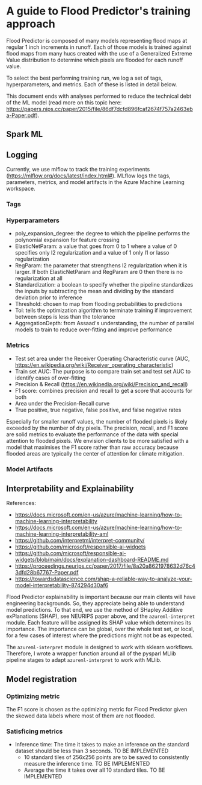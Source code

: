 # A guide to Flood Predictor's training approach

Flood Predictor is composed of many models representing flood maps at regular 1 inch increments in runoff. Each of those models is trained against flood maps from many hucs created with the use of a Generalized Extreme Value distribution to determine which pixels are flooded for each runoff value.

To select the best performing training run, we log a set of tags, hyperparameters, and metrics. Each of these is listed in detail below.

This document ends with analyses performed to reduce the technical debt of the ML model (read more on this topic here: https://papers.nips.cc/paper/2015/file/86df7dcfd896fcaf2674f757a2463eba-Paper.pdf). 

## Spark ML



## Logging

Currently, we use mlflow to track the training experiments (https://mlflow.org/docs/latest/index.html#). MLflow logs the tags, parameters, metrics, and model artifacts in the Azure Machine Learning workspace.

### Tags

### Hyperparameters

- poly_expansion_degree: the degree to which the pipeline performs the polynomial expansion for feature crossing
- ElasticNetParam: a value that goes from 0 to 1 where a value of 0 specifies only l2 regularization and a value of 1 only l1 or lasso regularization
- RegParam: the parameter that strengthens l2 regularization when it is larger. If both ElasticNetParam and RegParam are 0 then there is no regularization at all
- Standardization: a boolean to specify whether the pipeline standardizes the inputs by subtracting the mean and dividing by the standard deviation prior to inference
- Threshold: chosen to map from flooding probabilities to predictions
- Tol: tells the optimization algorithm to terminate training if improvement between steps is less than the tolerance
- AggregationDepth: from Assaad's understanding, the number of parallel models to train to reduce over-fitting and improve performance



### Metrics

- Test set area under the Receiver Operating Characteristic curve (AUC, https://en.wikipedia.org/wiki/Receiver_operating_characteristic)
- Train set AUC: The purpose is to compare train set and test set AUC to identify cases of over-fitting
- Precision & Recall (https://en.wikipedia.org/wiki/Precision_and_recall)
- F1 score: combines precision and recall to get a score that accounts for both
- Area under the Precision-Recall curve
- True positive, true negative, false positive, and false negative rates

Especially for smaller runoff values, the number of flooded pixels is likely exceeded by the number of dry pixels. The precision, recall, and F1 score are solid metrics to evaluate the performance of the data with special attention to flooded pixels. We envision clients to be more satisfied with a model that maximises the F1 score rather than raw accuracy because flooded areas are typically the center of attention for climate mitigation. 

### Model Artifacts

## Interpretability and Explainability

References:
- https://docs.microsoft.com/en-us/azure/machine-learning/how-to-machine-learning-interpretability
- https://docs.microsoft.com/en-us/azure/machine-learning/how-to-machine-learning-interpretability-aml
- https://github.com/interpretml/interpret-community/
- https://github.com/microsoft/responsible-ai-widgets
- https://github.com/microsoft/responsible-ai-widgets/blob/main/docs/explanation-dashboard-README.md
- https://proceedings.neurips.cc/paper/2017/file/8a20a8621978632d76c43dfd28b67767-Paper.pdf
- https://towardsdatascience.com/shap-a-reliable-way-to-analyze-your-model-interpretability-874294d30af6

Flood Predictor explainability is important because our main clients will have engineering backgrounds. So, they appreciate being able to understand model predictions. To that end, we use the method of SHapley Additive exPlanations (SHAP), see NEURIPS paper above, and the `azureml-interpret` module. Each feature will be assigned its SHAP value which determines its importance. The importance can be global, over the whole test set, or local, for a few cases of interest where the predictions might not be as expected.

The `azureml-interpret` module is designed to work with sklearn workflows. Therefore, I wrote a wrapper function around all of the pysparl MLlib pipeline stages to adapt `azureml-interpret` to work with MLlib.

## Model registration

### Optimizing metric

The F1 score is chosen as the optimizing metric for Flood Predictor given the skewed data labels where most of them are not flooded.

### Satisficing metrics

- Inference time: The time it takes to make an inference on the standard dataset should be less than 3 seconds. TO BE IMPLEMENTED
    - 10 standard tiles of 256x256 points are to be saved to consistently measure the inference time. TO BE IMPLEMENTED
    - Average the time it takes over all 10 standard tiles. TO BE IMPLEMENTED

